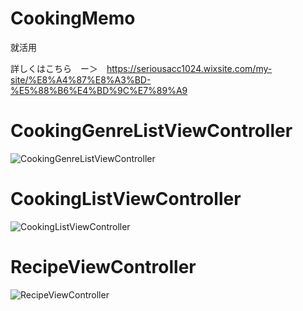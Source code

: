 # CookingMemo
就活用


詳しくはこちら　ー＞　https://seriousacc1024.wixsite.com/my-site/%E8%A4%87%E8%A3%BD-%E5%88%B6%E4%BD%9C%E7%89%A9


# CookingGenreListViewController
![CookingGenreListViewController](https://user-images.githubusercontent.com/34275225/109038874-897fc900-770f-11eb-8463-1ee69ee36cb3.png)

# CookingListViewController
![CookingListViewController](https://user-images.githubusercontent.com/34275225/109038975-a74d2e00-770f-11eb-97e4-7ba7c5f05b2a.png)

# RecipeViewController
![RecipeViewController](https://user-images.githubusercontent.com/34275225/109039049-b8963a80-770f-11eb-94fd-917cec4ff309.png)
